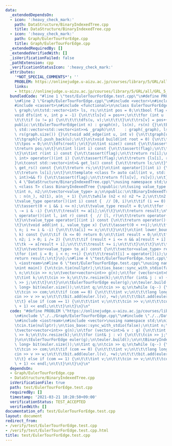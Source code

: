 ```yaml
---
data:
  _extendedDependsOn:
  - icon: ':heavy_check_mark:'
    path: DataStructure/BinaryIndexedTree.cpp
    title: DataStructure/BinaryIndexedTree.cpp
  - icon: ':heavy_check_mark:'
    path: Graph/EulerTourForEdge.cpp
    title: Graph/EulerTourForEdge.cpp
  _extendedRequiredBy: []
  _extendedVerifiedWith: []
  _isVerificationFailed: false
  _pathExtension: cpp
  _verificationStatusIcon: ':heavy_check_mark:'
  attributes:
    '*NOT_SPECIAL_COMMENTS*': ''
    PROBLEM: https://onlinejudge.u-aizu.ac.jp/courses/library/5/GRL/all/GRL_5_D
    links:
    - https://onlinejudge.u-aizu.ac.jp/courses/library/5/GRL/all/GRL_5_D
  bundledCode: "#line 1 \"test/EulerTourForEdge.test.cpp\"\n#define PROBLEM \"https://onlinejudge.u-aizu.ac.jp/courses/library/5/GRL/all/GRL_5_D\"\
    \n#line 2 \"Graph/EulerTourForEdge.cpp\"\n#include <vector>\n#include <utility>\n\
    #include <cassert>\n#include <functional>\n\nclass EulerTourForEdge {\n\tstd::vector<std::vector<int>>\
    \ graph;\n\tstd::vector<int> ls, rs;\n\tint pos = 0;\n\tbool flag = false;\n\t\
    void dfs(int v, int p = -1) {\n\t\tls[v] = pos++;\n\t\tfor (int u : graph[v])\n\
    \t\t\tif (u != p) {\n\t\t\t\tdfs(u, v);\n\t\t\t}\n\t\trs[v] = pos++;\n\t}\n\n\
    public:\n\tEulerTourForEdge(int n) : graph(n), ls(n), rs(n) {}\n\tEulerTourForEdge(const\
    \ std::vector<std::vector<int>>& _graph)\n\t    : graph(_graph), ls(graph.size()),\
    \ rs(graph.size()) {}\n\tvoid add_edge(int u, int v) {\n\t\tgraph[u].push_back(v);\n\
    \t\tgraph[v].push_back(u);\n\t}\n\tvoid build(int root = 0) {\n\t\tflag = true;\n\
    \t\tpos = 0;\n\t\tdfs(root);\n\t}\n\tint size() const {\n\t\tassert(flag);\n\t\
    \treturn pos;\n\t}\n\tint l(int i) const {\n\t\tassert(flag);\n\t\treturn ls[i];\n\
    \t}\n\tint r(int i) const {\n\t\tassert(flag);\n\t\treturn rs[i];\n\t}\n\tstd::pair<int,\
    \ int> operator()(int i) {\n\t\tassert(flag);\n\t\treturn {ls[i], rs[i]};\n\t\
    }\n\tconst std::vector<int>& get_ls() const {\n\t\treturn ls;\n\t}\n\tconst std::vector<int>&\
    \ get_rs() const {\n\t\treturn rs;\n\t}\n\tint operator[](int i) {\n\t\tassert(flag);\n\
    \t\treturn ls[i];\n\t}\n\ttemplate <class T> auto call(int v, std::function<T(int,\
    \ int)>&& f) {\n\t\tassert(flag);\n\t\treturn f(ls[v], rs[v]);\n\t}\n};\n#line\
    \ 4 \"DataStructure/BinaryIndexedTree.cpp\"\nusing namespace std;\n\ntemplate\
    \ <class T> class BinaryIndexedTree {\npublic:\n\tusing value_type = T;\n\nprivate:\n\
    \tint n, n2;\n\tvector<value_type> a;\n\npublic:\n\tBinaryIndexedTree(int n_)\
    \ : n(n_), n2(1), a(n_ + 1) {\n\t\twhile (n2 < n) n2 *= 2;\n\t\tn2 /= 2;\n\t}\n\
    \tvalue_type operator()(int i) const {  // [0, i)\n\t\tif (i == 0) return 0;\n\
    \t\tassert(0 < i && i <= n);\n\t\tvalue_type result = 0;\n\t\tfor (; i > 0; i\
    \ -= i & -i) {\n\t\t\tresult += a[i];\n\t\t}\n\t\treturn result;\n\t}\n\tvalue_type\
    \ operator()(int l, int r) const {  // [l, r)\n\t\treturn operator()(r) - operator()(l);\n\
    \t}\n\tvalue_type operator[](int i) const {\n\t\treturn operator()(i, i + 1);\n\
    \t}\n\tvoid add(int i, value_type x) {\n\t\tassert(0 < ++i);\n\t\tfor (; i <=\
    \ n; i += i & -i) {\n\t\t\ta[i] += x;\n\t\t}\n\t}\n\tint lower_bound(value_type\
    \ k) const {\n\t\tif (k <= 0) return 0;\n\t\tint result = 0;\n\t\tfor (int i =\
    \ n2; i > 0; i /= 2) {\n\t\t\tif (result + i <= n && a[result + i] < k) {\n\t\t\
    \t\tk -= a[result + i];\n\t\t\t\tresult += i;\n\t\t\t}\n\t\t}\n\t\treturn result;\n\
    \t}\n\tvector<value_type> to_a() const {\n\t\tvector<value_type> result(n);\n\t\
    \tfor (int i = 0; i < n; ++i) {\n\t\t\tresult[i] = operator[](i);\n\t\t}\n\t\t\
    return result;\n\t}\n};\n#line 4 \"test/EulerTourForEdge.test.cpp\"\n#include\
    \ <iostream>\n#line 6 \"test/EulerTourForEdge.test.cpp\"\nusing namespace std;\n\
    \nint main() {\n\tcin.tie(nullptr);\n\tios_base::sync_with_stdio(false);\n\tint\
    \ n;\n\tcin >> n;\n\tvector<vector<int>> g(n);\n\tfor (vector<int>& v : g) {\n\
    \t\tint k;\n\t\tcin >> k;\n\t\tv.resize(k);\n\t\tfor (int& j : v) {\n\t\t\tcin\
    \ >> j;\n\t\t}\n\t}\n\n\tEulerTourForEdge euler(g);\n\teuler.build();\n\n\tBinaryIndexedTree<long\
    \ long> bit(euler.size());\n\tint q;\n\tcin >> q;\n\twhile (q--) {\n\t\tint com;\n\
    \t\tcin >> com;\n\t\tif (com == 0) {\n\t\t\tint v;\n\t\t\tlong long w;\n\t\t\t\
    cin >> v >> w;\n\t\t\tbit.add(euler.l(v), +w);\n\t\t\tbit.add(euler.r(v), -w);\n\
    \t\t} else if (com == 1) {\n\t\t\tint v;\n\t\t\tcin >> v;\n\t\t\tcout << bit(euler.l(v)\
    \ + 1) << endl;\n\t\t}\n\t}\n}\n"
  code: "#define PROBLEM \"https://onlinejudge.u-aizu.ac.jp/courses/library/5/GRL/all/GRL_5_D\"\
    \n#include \"./../Graph/EulerTourForEdge.cpp\"\n#include \"./../DataStructure/BinaryIndexedTree.cpp\"\
    \n#include <iostream>\n#include <vector>\nusing namespace std;\n\nint main() {\n\
    \tcin.tie(nullptr);\n\tios_base::sync_with_stdio(false);\n\tint n;\n\tcin >> n;\n\
    \tvector<vector<int>> g(n);\n\tfor (vector<int>& v : g) {\n\t\tint k;\n\t\tcin\
    \ >> k;\n\t\tv.resize(k);\n\t\tfor (int& j : v) {\n\t\t\tcin >> j;\n\t\t}\n\t\
    }\n\n\tEulerTourForEdge euler(g);\n\teuler.build();\n\n\tBinaryIndexedTree<long\
    \ long> bit(euler.size());\n\tint q;\n\tcin >> q;\n\twhile (q--) {\n\t\tint com;\n\
    \t\tcin >> com;\n\t\tif (com == 0) {\n\t\t\tint v;\n\t\t\tlong long w;\n\t\t\t\
    cin >> v >> w;\n\t\t\tbit.add(euler.l(v), +w);\n\t\t\tbit.add(euler.r(v), -w);\n\
    \t\t} else if (com == 1) {\n\t\t\tint v;\n\t\t\tcin >> v;\n\t\t\tcout << bit(euler.l(v)\
    \ + 1) << endl;\n\t\t}\n\t}\n}\n"
  dependsOn:
  - Graph/EulerTourForEdge.cpp
  - DataStructure/BinaryIndexedTree.cpp
  isVerificationFile: true
  path: test/EulerTourForEdge.test.cpp
  requiredBy: []
  timestamp: '2021-03-21 10:20:50+09:00'
  verificationStatus: TEST_ACCEPTED
  verifiedWith: []
documentation_of: test/EulerTourForEdge.test.cpp
layout: document
redirect_from:
- /verify/test/EulerTourForEdge.test.cpp
- /verify/test/EulerTourForEdge.test.cpp.html
title: test/EulerTourForEdge.test.cpp
---
```

